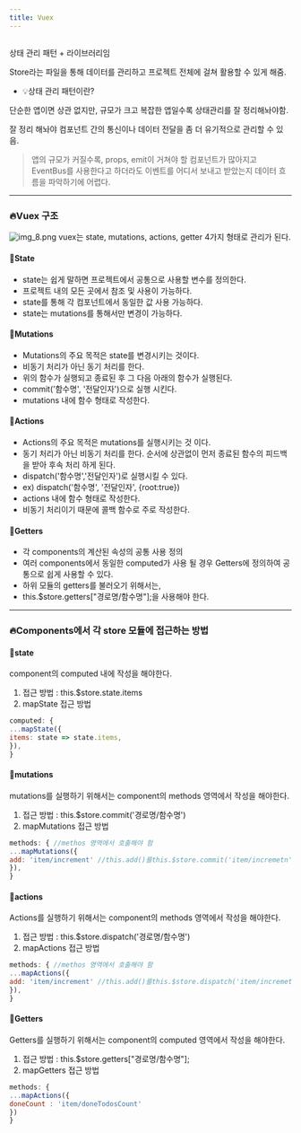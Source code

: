```yaml
---
title: Vuex
---
```


## 
상태 관리 패턴 + 라이브러리임

Store라는 파일을 통해 데이터를 관리하고 프로젝트 전체에 걸쳐 활용할 수 있게 해줌.


- 💡상태 관리 패턴이란?

단순한 앱이면 상관 없지만, 규모가 크고 복잡한 앱일수록 상태관리를 잘 정리해놔야함.

잘 정리 해놔야 컴포넌트 간의 통신이나 데이터 전달을 좀 더 유기적으로 관리할 수 있음.


>앱의 규모가 커질수록, props, emit이 거쳐야 할 컴포넌트가 많아지고
EventBus를 사용한다고 하더라도 이벤트를 어디서 보내고 받았는지 데이터 흐름을 파악하기에 어렵다.

---

### 🔥Vuex 구조

![img_8.png](static/img_8.png)
vuex는 state, mutations, actions, getter 4가지 형태로 관리가 된다.

#### 🎈State
- state는 쉽게 말하면 프로젝트에서 공통으로 사용할 변수를 정의한다.
- 프로젝트 내의 모든 곳에서 참조 및 사용이 가능하다.
- state를 통해 각 컴포넌트에서 동일한 값 사용 가능하다.
- state는 mutations를 통해서만 변경이 가능하다.

#### 🎈Mutations
-  Mutations의 주요 목적은 state를 변경시키는 것이다.
-  비동기 처리가 아닌 동기 처리를 한다.
-  위의 함수가 실행되고 종료된 후 그 다음 아래의 함수가 실행된다.
-  commit('함수명', '전달인자')으로 실행 시킨다.
-  mutations 내에 함수 형태로 작성한다.
#### 🎈Actions
-  Actions의 주요 목적은 mutations를 실행시키는 것 이다.
-  동기 처리가 아닌 비동기 처리를 한다. 순서에 상관없이 먼저 종료된 함수의 피드백을 받아 후속 처리 하게 된다.
-  dispatch('함수명','전달인자')로 실행시킬 수 있다.
-  ex) dispatch('함수명', '전달인자', {root:true})
-  actions 내에 함수 형태로 작성한다.
-  비동기 처리이기 때문에 콜백 함수로 주로 작성한다.
####  🎈Getters
-  각 components의 계산된 속성의 공통 사용 정의
-  여러 components에서 동일한 computed가 사용 될 경우 Getters에 정의하여 공통으로 쉽게 사용할 수 있다.
-  하위 모듈의 getters를 불러오기 위해서는,
-  this.$store.getters["경로명/함수명"];을 사용해야 한다.

---


### 🔥Components에서 각 store 모듈에 접근하는 방법


#### 🎈**state**
component의 computed 내에 작성을 해야한다.
1. 접근 방법 : this.$store.state.items
2. mapState 접근 방법

```js
computed: {
...mapState({
items: state => state.items,
}),
}
```

#### 🎈**mutations**
mutations를 실행하기 위해서는 component의 methods 영역에서 작성을 해야한다.
1. 접근 방법 : this.$store.commit('경로명/함수명')
2. mapMutations 접근 방법
```js
methods: { //methos 영역에서 호출해야 함
...mapMutations({
add: 'item/increment' //this.add()를this.$store.commit('item/incremetn')에 매핑한다.
}),
}
```
#### 🎈**actions**
Actions를 실행하기 위해서는 component의 methods 영역에서 작성을 해야한다.
1. 접근 방법 : this.$store.dispatch('경로명/함수명')
2. mapActions 접근 방법
```js
methods: { //methos 영역에서 호출해야 함
...mapActions({
add: 'item/increment' //this.add()를this.$store.dispatch('item/incremetn')에 매핑한다.
}),
}
```
#### 🎈**Getters**
Getters를 실행하기 위해서는 component의 computed 영역에서 작성을 해야한다.
1. 접근 방법 : this.$store.getters["경로명/함수명"];
2. mapGetters 접근 방법
```js
methods: {
...mapActions({
doneCount : 'item/doneTodosCount'
})
}
```

